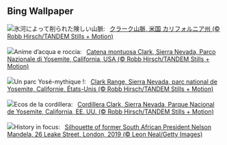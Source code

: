 ## Bing Wallpaper
![](https://www.bing.com/th?id=OHR.YosemiteClark_JA-JP6457719277_UHD.jpg&w=1000)氷河によって削られた険しい山脈:&nbsp;&ensp;[クラーク山脈, 米国 カリフォルニア州 (© Robb Hirsch/TANDEM Stills + Motion)](https://www.bing.com/th?id=OHR.YosemiteClark_JA-JP6457719277_UHD.jpg)
<br><br/>
![](https://www.bing.com/th?id=OHR.YosemiteClark_IT-IT9290949114_UHD.jpg&w=1000)Anime d’acqua e roccia:&nbsp;&ensp;[Catena montuosa Clark, Sierra Nevada, Parco Nazionale di Yosemite, California, USA (© Robb Hirsch/TANDEM Stills + Motion)](https://www.bing.com/th?id=OHR.YosemiteClark_IT-IT9290949114_UHD.jpg)
<br><br/>
![](https://www.bing.com/th?id=OHR.YosemiteClark_FR-FR2430625241_UHD.jpg&w=1000)Un parc Yosé-mythique !:&nbsp;&ensp;[Clark Range, Sierra Nevada, parc national de Yosemite, Californie, États-Unis (© Robb Hirsch/TANDEM Stills + Motion)](https://www.bing.com/th?id=OHR.YosemiteClark_FR-FR2430625241_UHD.jpg)
<br><br/>
![](https://www.bing.com/th?id=OHR.YosemiteClark_ES-ES0823562766_UHD.jpg&w=1000)Ecos de la cordillera:&nbsp;&ensp;[Cordillera Clark, Sierra Nevada, Parque Nacional de Yosemite, California, EE. UU. (© Robb Hirsch/TANDEM Stills + Motion)](https://www.bing.com/th?id=OHR.YosemiteClark_ES-ES0823562766_UHD.jpg)
<br><br/>
![](https://www.bing.com/th?id=OHR.BlackMonthUK2025_EN-GB0715842244_UHD.jpg&w=1000)History in focus:&nbsp;&ensp;[Silhouette of former South African President Nelson Mandela, 26 Leake Street, London, 2019 (© Leon Neal/Getty Images)](https://www.bing.com/th?id=OHR.BlackMonthUK2025_EN-GB0715842244_UHD.jpg)
<br><br/>
